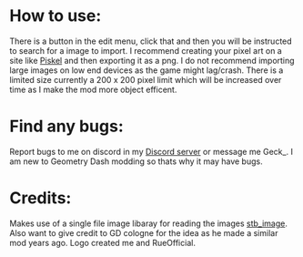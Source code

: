 # How to use:

There is a button in the edit menu, click that and then you will be instructed to search for a image to import.
I recommend creating your pixel art on a site like [Piskel](https://www.piskelapp.com/p/create/sprite) and then exporting it as a png.
I do not recommend importing large images on low end devices as the game might lag/crash.
There is a limited size currently a 200 x 200 pixel limit which will be increased over time as I make the mod more object efficent.

# Find any bugs:

Report bugs to me on discord in my [Discord server](https://discord.gg/cdYcFRgASf) or message me Geck_.
I am new to Geometry Dash modding so thats why it may have bugs.

# Credits:

Makes use of a single file image libaray for reading the images [stb_image](https://github.com/nothings/stb).
Also want to give credit to GD cologne for the idea as he made a similar mod years ago.
Logo created me and RueOfficial.

